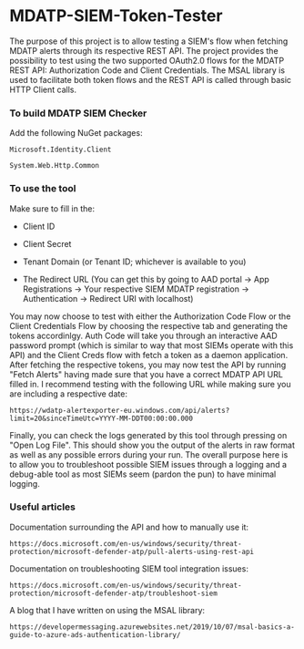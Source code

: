 # MDATP-SIEM-Token-Tester
The purpose of this project is to allow testing a SIEM's flow when fetching MDATP alerts through its respective REST API. The project provides the possibility to test using the two supported OAuth2.0 flows for the MDATP REST API: Authorization Code and Client Credentials. The MSAL library is used to facilitate both token flows and the REST API is called through basic HTTP Client calls.

### To build MDATP SIEM Checker

Add the following NuGet packages:

    Microsoft.Identity.Client

    System.Web.Http.Common

### To use the tool

Make sure to fill in the:

  * Client ID 
  
  * Client Secret   
 
  * Tenant Domain (or Tenant ID; whichever is available to you)
  
  * The Redirect URL (You can get this by going to AAD portal -> App Registrations -> Your respective SIEM MDATP registration -> Authentication -> Redirect URI with localhost)

You may now choose to test with either the Authorization Code Flow or the Client Credentials Flow by choosing the respective tab and generating the tokens accordinlgy. Auth Code will take you through an interactive AAD password prompt (which is similar to way that most SIEMs operate with this API) and the Client Creds flow with fetch a token as a daemon application. After fetching the respective tokens, you may now test the API by running "Fetch Alerts" having made sure that you have a correct MDATP API URL filled in. I recommend testing with the following URL while making sure you are including a respective date:
    
    https://wdatp-alertexporter-eu.windows.com/api/alerts?limit=20&sinceTimeUtc=YYYY-MM-DDT00:00:00.000
    
Finally, you can check the logs generated by this tool through pressing on "Open Log File". This should show you the output of the alerts in raw format as well as any possible errors during your run. The overall purpose here is to allow you to troubleshoot possible SIEM issues through a logging and a debug-able tool as most SIEMs seem (pardon the pun) to have minimal logging.

### Useful articles

Documentation surrounding the API and how to manually use it:

    https://docs.microsoft.com/en-us/windows/security/threat-protection/microsoft-defender-atp/pull-alerts-using-rest-api

Documentation on troubleshooting SIEM tool integration issues:

    https://docs.microsoft.com/en-us/windows/security/threat-protection/microsoft-defender-atp/troubleshoot-siem

A blog that I have written on using the MSAL library:

    https://developermessaging.azurewebsites.net/2019/10/07/msal-basics-a-guide-to-azure-ads-authentication-library/
